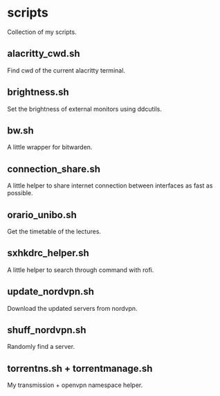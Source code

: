 # scripts
Collection of my scripts.

## alacritty\_cwd.sh
Find cwd of the current alacritty terminal.

## brightness.sh
Set the brightness of external monitors using ddcutils.

## bw.sh
A little wrapper for bitwarden.

## connection\_share.sh
A little helper to share internet connection between interfaces as fast as possible.

## orario\_unibo.sh
Get the timetable of the lectures.

## sxhkdrc\_helper.sh
A little helper to search through command with rofi.

## update\_nordvpn.sh
Download the updated servers from nordvpn.

## shuff\_nordvpn.sh
Randomly find a server.

## torrentns.sh + torrentmanage.sh
My transmission + openvpn namespace helper.
